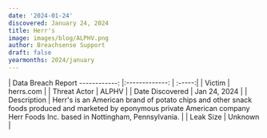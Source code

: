 ```yaml
---
date: '2024-01-24'
discovered: January 24, 2024
title: Herr's
image: images/blog/ALPHV.png
author: Breachsense Support
draft: false
yearmonths: 2024/january
---
```



| Data Breach Report
------------:     |:-------------:    | :-----:|
| Victim      | herrs.com      | 
| Threat Actor      | ALPHV      | 
| Date Discovered      | Jan 24, 2024      | 
| Description      | Herr's is an American brand of potato chips and other snack foods produced and marketed by eponymous private American company Herr Foods Inc. based in Nottingham, Pennsylvania.      | 
| Leak Size      | Unknown      | 


